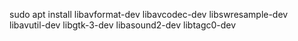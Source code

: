 sudo apt install libavformat-dev libavcodec-dev libswresample-dev libavutil-dev libgtk-3-dev libasound2-dev libtagc0-dev
